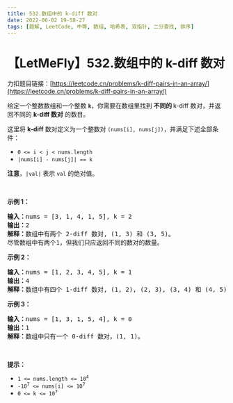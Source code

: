 ```yaml
---
title: 532.数组中的 k-diff 数对
date: 2022-06-02 19-58-27
tags: [题解, LeetCode, 中等, 数组, 哈希表, 双指针, 二分查找, 排序]
---
```


# 【LetMeFly】532.数组中的 k-diff 数对

力扣题目链接：[https://leetcode.cn/problems/k-diff-pairs-in-an-array/](https://leetcode.cn/problems/k-diff-pairs-in-an-array/)

<p>给定一个整数数组和一个整数&nbsp;<code><strong>k</strong></code>，你需要在数组里找到<strong> 不同的&nbsp;</strong>k-diff 数对，并返回不同的 <strong>k-diff 数对</strong> 的数目。</p>

<p>这里将&nbsp;<strong>k-diff</strong>&nbsp;数对定义为一个整数对 <code>(nums[i], nums[j])</code>，并满足下述全部条件：</p>

<ul>
	<li><code>0 &lt;= i &lt; j &lt; nums.length</code></li>
	<li><code>|nums[i] - nums[j]| == k</code></li>
</ul>

<p><strong>注意</strong>，<code>|val|</code> 表示 <code>val</code> 的绝对值。</p>

<p>&nbsp;</p>

<p><strong>示例 1：</strong></p>

<pre>
<strong>输入：</strong>nums = [3, 1, 4, 1, 5], k = 2
<strong>输出：</strong>2
<strong>解释：</strong>数组中有两个 2-diff 数对, (1, 3) 和 (3, 5)。
尽管数组中有两个1，但我们只应返回不同的数对的数量。
</pre>

<p><strong>示例 2：</strong></p>

<pre>
<strong>输入：</strong>nums = [1, 2, 3, 4, 5], k = 1
<strong>输出：</strong>4
<strong>解释：</strong>数组中有四个 1-diff 数对, (1, 2), (2, 3), (3, 4) 和 (4, 5)。
</pre>

<p><strong>示例 3：</strong></p>

<pre>
<strong>输入：</strong>nums = [1, 3, 1, 5, 4], k = 0
<strong>输出：</strong>1
<strong>解释：</strong>数组中只有一个 0-diff 数对，(1, 1)。
</pre>

<p>&nbsp;</p>

<p><strong>提示：</strong></p>

<ul>
	<li><code>1 &lt;= nums.length &lt;= 10<sup>4</sup></code></li>
	<li><code>-10<sup>7</sup> &lt;= nums[i] &lt;= 10<sup>7</sup></code></li>
	<li><code>0 &lt;= k &lt;= 10<sup>7</sup></code></li>
</ul>


    